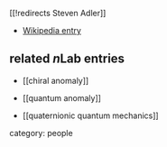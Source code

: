 [[!redirects Steven Adler]]


* [Wikipedia entry](http://en.wikipedia.org/wiki/Stephen_L._Adler)

## related $n$Lab entries

* [[chiral anomaly]]

* [[quantum anomaly]]

* [[quaternionic quantum mechanics]]

category: people